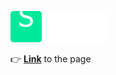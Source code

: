 ![logo](./img/header/header__logo.png)

:point_right: [**Link**](https://pink-eye.github.io/Faul/index.html) to the page
